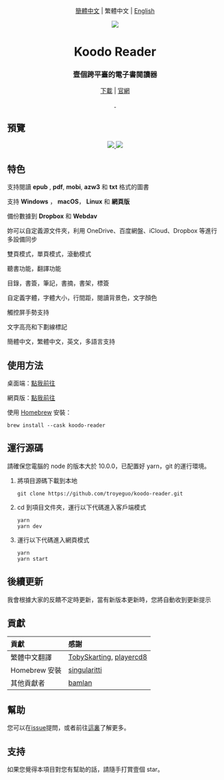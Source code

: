 <div align="center">

[簡體中文](https://github.com/troyeguo/koodo-reader/blob/master/README_cn.md) | 繁體中文 | [English](https://github.com/troyeguo/koodo-reader/blob/master/README.md)

</div>

<div align="center" width="128px" height="128px">
<img src="https://i.loli.net/2020/04/26/wrO8EPokvUQWaf5.png" />
</div>

<h1 align="center">
  Koodo Reader
</h1>
<h3 align="center">
  壹個跨平臺的電子書閱讀器
</h3>
<div align="center">

[下載](https://koodo.960960.xyz/download) | [官網](https://koodo.960960.xyz)

</div>

<div align="center">
  <a href="https://github.com/troyeguo/koodo-reader/releases/latest">
    <img src="https://img.shields.io/github/release/troyeguo/koodo-reader.svg?style=flat-square" alt="">
  </a>

  <a href="https://github.com/troyeguo/koodo-reader/blob/master/LICENSE">
    <img src="https://img.shields.io/github/license/troyeguo/koodo-reader.svg?style=flat-square" alt="">
  </a>
</div>

## 預覽

<div align="center">
  <a href="https://github.com/troyeguo/koodo-reader/releases/latest">
    <img src="https://i.loli.net/2020/07/18/5NhQZfxXRs8VO7c.png" >
  </a>
  <a href="https://github.com/troyeguo/koodo-reader/releases/latest">
    <img src="https://i.loli.net/2020/07/18/QHGNJStXsiLTvf3.png" >
  </a>
  <br/>
</div>

## 特色

支持閱讀 **epub** , **pdf**, **mobi**, **azw3** 和 **txt** 格式的圖書

支持 **Windows** ， **macOS**， **Linux** 和 **網頁版**

備份數據到 **Dropbox** 和 **Webdav**

妳可以自定義源文件夾，利用 OneDrive、百度網盤、iCloud、Dropbox 等進行多設備同步

雙頁模式，單頁模式，滾動模式

聽書功能，翻譯功能

目錄，書簽，筆記，書摘，書架，標簽

自定義字體，字體大小，行間距，閱讀背景色，文字顏色

觸控屏手勢支持

文字高亮和下劃線標記

簡體中文，繁體中文，英文，多語言支持

## 使用方法

桌面端：[點我前往](https://koodo.960960.xyz/download)

網頁版：[點我前往](https://reader.960960.xyz)

使用 [Homebrew](https://brew.sh/) 安裝：

```shell
brew install --cask koodo-reader
```

## 運行源碼

請確保您電腦的 node 的版本大於 10.0.0，已配置好 yarn，git 的運行環境。

1. 將項目源碼下載到本地

   ```
   git clone https://github.com/troyeguo/koodo-reader.git
   ```

2. cd 到項目文件夾，運行以下代碼進入客戶端模式

   ```
   yarn
   yarn dev
   ```

3. 運行以下代碼進入網頁模式

   ```
   yarn
   yarn start
   ```

## 後續更新

我會根據大家的反饋不定時更新，當有新版本更新時，您將自動收到更新提示

## 貢獻

| 貢獻          | 感謝                                                                                       |
| :------------ | :----------------------------------------------------------------------------------------- |
| 繁體中文翻譯  | [TobySkarting](https://github.com/TobySkarting), [playercd8](https://github.com/playercd8) |
| Homebrew 安裝 | [singularitti](https://github.com/singularitti)                                            |
| 其他貢獻者    | [bamlan](https://github.com/bamlan)                                                        |

## 幫助

您可以在[issue](https://github.com/troyeguo/koodo-reader/issues)提問，或者前往[這裏](https://koodo.960960.xyz/support)了解更多。

## 支持

如果您覺得本項目對您有幫助的話，請隨手打賞壹個 star。
